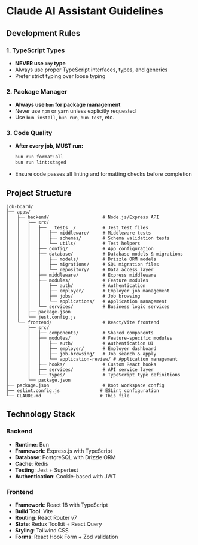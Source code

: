 # Claude AI Assistant Guidelines

## Development Rules

### 1. TypeScript Types

- **NEVER use `any` type**
- Always use proper TypeScript interfaces, types, and generics
- Prefer strict typing over loose typing

### 2. Package Manager

- **Always use `bun` for package management**
- Never use `npm` or `yarn` unless explicitly requested
- Use `bun install`, `bun run`, `bun test`, etc.

### 3. Code Quality

- **After every job, MUST run:**

  ```bash
  bun run format:all
  bun run lint:staged
  ```

- Ensure code passes all linting and formatting checks before completion

## Project Structure

```text
job-board/
├── apps/
│   ├── backend/                    # Node.js/Express API
│   │   ├── src/
│   │   │   ├── __tests__/          # Jest test files
│   │   │   │   ├── middleware/     # Middleware tests
│   │   │   │   ├── schemas/        # Schema validation tests
│   │   │   │   └── utils/          # Test helpers
│   │   │   ├── config/             # App configuration
│   │   │   ├── database/           # Database models & migrations
│   │   │   │   ├── models/         # Drizzle ORM models
│   │   │   │   ├── migrations/     # SQL migration files
│   │   │   │   └── repository/     # Data access layer
│   │   │   ├── middleware/         # Express middleware
│   │   │   ├── modules/            # Feature modules
│   │   │   │   ├── auth/           # Authentication
│   │   │   │   ├── employer/       # Employer job management
│   │   │   │   ├── jobs/           # Job browsing
│   │   │   │   └── applications/   # Application management
│   │   │   └── services/           # Business logic services
│   │   ├── package.json
│   │   └── jest.config.js
│   └── frontend/                   # React/Vite frontend
│       ├── src/
│       │   ├── components/         # Shared components
│       │   ├── modules/            # Feature-specific modules
│       │   │   ├── auth/           # Authentication UI
│       │   │   ├── employer/       # Employer dashboard
│       │   │   ├── job-browsing/   # Job search & apply
│       │   │   └── application-review/ # Application management
│       │   ├── hooks/              # Custom React hooks
│       │   ├── services/           # API service layer
│       │   └── types/              # TypeScript type definitions
│       └── package.json
├── package.json                    # Root workspace config
├── eslint.config.js               # ESLint configuration
└── CLAUDE.md                      # This file
```

## Technology Stack

### Backend

- **Runtime**: Bun
- **Framework**: Express.js with TypeScript
- **Database**: PostgreSQL with Drizzle ORM
- **Cache**: Redis
- **Testing**: Jest + Supertest
- **Authentication**: Cookie-based with JWT

### Frontend

- **Framework**: React 18 with TypeScript
- **Build Tool**: Vite
- **Routing**: React Router v7
- **State**: Redux Toolkit + React Query
- **Styling**: Tailwind CSS
- **Forms**: React Hook Form + Zod validation

